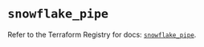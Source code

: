 # `snowflake_pipe`

Refer to the Terraform Registry for docs: [`snowflake_pipe`](https://registry.terraform.io/providers/snowflake-labs/snowflake/0.94.0/docs/resources/pipe).
